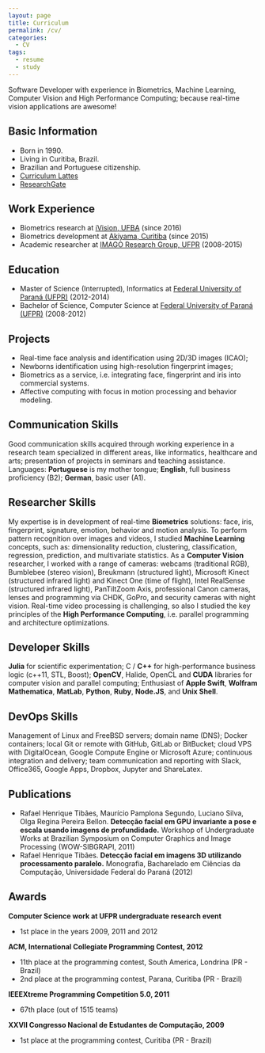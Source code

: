 ```yaml
---
layout: page
title: Curriculum
permalink: /cv/
categories:
  - CV
tags:
  - resume
  - study
---
```


Software Developer with experience in Biometrics, Machine Learning, Computer Vision and High Performance Computing; because real-time vision applications are awesome!

## Basic Information
* Born in 1990.
* Living in Curitiba, Brazil.
* Brazilian and Portuguese citizenship.
* [Curriculum Lattes](http://lattes.fael.nl/)
* [ResearchGate](http://rg.fael.nl/)

## Work Experience
* Biometrics research at [iVision, UFBA](http://www.ivisionlab.eng.ufba.br) (since 2016)
* Biometrics development at [Akiyama, Curitiba](http://akiyama.com.br) (since 2015)
* Academic researcher at [IMAGO Research Group, UFPR](http://www.imago.ufpr.br) (2008-2015)

## Education
* Master of Science (Interrupted), Informatics at [Federal University of Paraná (UFPR)](http://www.ufpr.br) (2012-2014)
* Bachelor of Science, Computer Science at [Federal University of Paraná (UFPR)](http://www.ufpr.br) (2008-2012)

## Projects
* Real-time face analysis and identification using 2D/3D images (ICAO);
* Newborns identification using high-resolution fingerprint images;
* Biometrics as a service, i.e. integrating face, fingerprint and iris into commercial systems.
* Affective computing with focus in motion processing and behavior modeling.

## Communication Skills
Good communication skills acquired through working experience in a research team specialized in different areas, like informatics, healthcare and arts; presentation of projects in seminars and teaching assistance. Languages: **Portuguese** is my mother tongue; **English**, full business proficiency (B2); **German**, basic user (A1).

## Researcher Skills
My expertise is in development of real-time **Biometrics** solutions: face, iris, fingerprint, signature, emotion, behavior and motion analysis. To perform pattern recognition over images and videos, I studied **Machine Learning** concepts, such as: dimensionality reduction, clustering, classification, regression, prediction, and multivariate statistics. As a **Computer Vision** researcher, I worked with a range of cameras: webcams (traditional RGB), Bumblebee (stereo vision), Breukmann (structured light), Microsoft Kinect (structured infrared light) and Kinect One (time of flight), Intel RealSense (structured infrared light), PanTiltZoom Axis, professional Canon cameras, lenses and programming via CHDK, GoPro, and security cameras with night vision. Real-time video processing is challenging, so also I studied the key principles of the **High Performance Computing**, i.e. parallel programming and architecture optimizations.

## Developer Skills
**Julia** for scientific experimentation; C / **C++** for high-performance business logic (c++11, STL, Boost); **OpenCV**, Halide, OpenCL and **CUDA** libraries for computer vision and parallel computing; Enthusiast of **Apple Swift**, **Wolfram Mathematica**, **MatLab**, **Python**, **Ruby**, **Node.JS**, and **Unix Shell**.

## DevOps Skills
Management of Linux and FreeBSD servers; domain name (DNS); Docker containers; local Git or remote with GitHub, GitLab or BitBucket; cloud VPS with DigitalOcean, Google Compute Engine or Microsoft Azure; continuous integration and delivery; team communication and reporting with Slack, Office365, Google Apps, Dropbox, Jupyter and ShareLatex.

## Publications
* Rafael Henrique Tibães, Maurício Pamplona Segundo, Luciano Silva, Olga Regina Pereira Bellon.  **Detecção facial em GPU invariante a pose e escala usando imagens de profundidade.** Workshop of Undergraduate Works at Brazilian Symposium on Computer Graphics and Image Processing (WOW-SIBGRAPI, 2011)
* Rafael Henrique Tibães. **Detecção facial em imagens 3D utilizando processamento paralelo.** Monografia, Bacharelado em Ciências da Computação, Universidade Federal do Paraná (2012)

## Awards
**Computer Science work at UFPR undergraduate research event**

* 1st place in the years 2009, 2011 and 2012

**ACM, International Collegiate Programming Contest, 2012**

* 11th place at the programming contest, South America, Londrina (PR - Brazil)
* 2nd place at the programming contest, Parana, Curitiba (PR - Brazil)

**IEEEXtreme Programming Competition 5.0, 2011**

* 67th place (out of 1515 teams)

**XXVII Congresso Nacional de Estudantes de Computação, 2009**

* 1st place at the programming contest, Curitiba (PR - Brazil)
